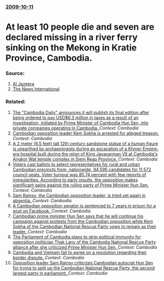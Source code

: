 ### [2009-10-11](/news/2009/10/11/index.md)

#  At least 10 people die and seven are declared missing in a river ferry sinking on the Mekong in Kratie Province, Cambodia. 




### Source:

1. [Al Jazeera](http://english.aljazeera.net/news/asia-pacific/2009/10/2009101143150954460.html)
2. [The News International](http://www.thenews.com.pk/updates.asp?id=88809)

### Related:

1. [The "Cambodia Daily" announces it will publish its final edition after being ordered to pay USD$6.3 million in taxes as a result of an investigation, initiated by Prime Minister of Cambodia Hun Sen, into private companies operating in Cambodia. ](/news/2017/09/3/the-cambodia-daily-announces-it-will-publish-its-final-edition-after-being-ordered-to-pay-usd-6-3-million-in-taxes-as-a-result-of-an-inves.md) _Context: Cambodia_
2. [Cambodian opposition leader Kem Sokha is arrested for alleged treason. ](/news/2017/09/2/cambodian-opposition-leader-kem-sokha-is-arrested-for-alleged-treason.md) _Context: Cambodia_
3. [A 2 meter (6.5 feet) tall 12th century sandstone statue of a human figure is unearthed by archaeologists during an excavation of a Khmer Empire-era hospital built during the reign of King Jayavarman VII at Cambodia's Angkor Wat temple complex in Siem Reap Province. ](/news/2017/08/1/a-2-meter-6-5-feet-tall-12th-century-sandstone-statue-of-a-human-figure-is-unearthed-by-archaeologists-during-an-excavation-of-a-khmer-emp.md) _Context: Cambodia_
4. [Voters cast ballots to select representatives for rural and urban Cambodian precincts from, nationwide, 94,595 candidates for 11,572 council seats. Voter turnout was 85.74 percent with few reports of irregularities. According to early results, the opposition makes significant gains against the ruling party of Prime Minister Hun Sen. ](/news/2017/06/4/voters-cast-ballots-to-select-representatives-for-rural-and-urban-cambodian-precincts-from-nationwide-94-595-candidates-for-11-572-council.md) _Context: Cambodia_
5. [Sam Rainsy, the Cambodian opposition leader, is tried yet again in absentia. ](/news/2016/12/9/sam-rainsy-the-cambodian-opposition-leader-is-tried-yet-again-in-absentia.md) _Context: Cambodia_
6. [A Cambodian opposition senator is sentenced to 7 years in prison for a post on Facebook. ](/news/2016/11/7/a-cambodian-opposition-senator-is-sentenced-to-7-years-in-prison-for-a-post-on-facebook.md) _Context: Cambodia_
7. [Cambodian prime minister Hun Sen says that he will continue his campaign against protests from the Cambodian opposition while Kem Sokha of the Cambodian National Rescue Party vows to remain as their leader. ](/news/2016/09/19/cambodian-prime-minister-hun-sen-says-that-he-will-continue-his-campaign-against-protests-from-the-cambodian-opposition-while-kem-sokha-of-t.md) _Context: Cambodia_
8. [The Parliament of Cambodia plans to strip political immunity for opposition politician Thak Lany of the Cambodia National Rescue Party alliance after she criticized Prime Minister Hun Sen. ](/news/2016/09/1/the-parliament-of-cambodia-plans-to-strip-political-immunity-for-opposition-politician-thak-lany-of-the-cambodia-national-rescue-party-allia.md) _Context: Cambodia_
9. [Cambodia and Vietnam fail to agree on a resolution regarding their border dispute. ](/news/2016/09/1/cambodia-and-vietnam-fail-to-agree-on-a-resolution-regarding-their-border-dispute.md) _Context: Cambodia_
10. [Opposition leader Sam Rainsy criticizes Cambodian autocrat Hun Sen for trying to split up the Cambodian National Rescue Party, the second largest party in parliament. ](/news/2016/07/25/opposition-leader-sam-rainsy-criticizes-cambodian-autocrat-hun-sen-for-trying-to-split-up-the-cambodian-national-rescue-party-the-second-la.md) _Context: Cambodia_

